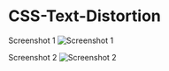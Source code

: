 # CSS-Text-Distortion


Screenshot 1
![Screenshot 1](https://user-images.githubusercontent.com/88297426/151789194-5aaf70b0-ddfb-4508-820e-43d7c9ea839d.png)

Screenshot 2
![Screenshot 2](https://user-images.githubusercontent.com/88297426/151789248-b0ebd1da-ad8e-4cb0-b091-b4026d5722a2.png)
